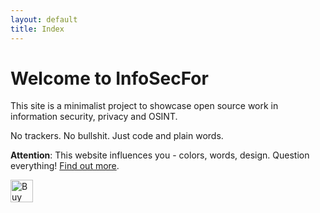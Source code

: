 ```yaml
---
layout: default
title: Index
---
```


<main>
 	  <h1>Welcome to InfoSecFor</h1>
 	  <p>This site is a minimalist project to showcase open source work in information security, privacy and OSINT.</p>
 	  <p>No trackers. No bullshit. Just code and plain words.</p>
    <section class="disclaimer">
      <p><strong>Attention</strong>: This website influences you - colors, words, design. Question everything! <a href="transparency.html">Find out more</a>.</p>
      <p><a href='https://ko-fi.com/C0C11JMLRG' target='_blank'><img height='36' style='border:0px;height:36px;' src='https://storage.ko-fi.com/cdn/kofi6.png?v=6' border='0' alt='Buy Me a Coffee at ko-fi.com' /></a></p>
    </section>
</main>

